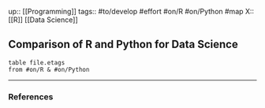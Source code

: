up:: [[Programming]]
tags:: #to/develop #effort #on/R #on/Python #map
X:: [[R]] [[Data Science]]

## Comparison of R and Python for Data Science

```dataview
table file.etags
from #on/R & #on/Python 
```

---
### References

